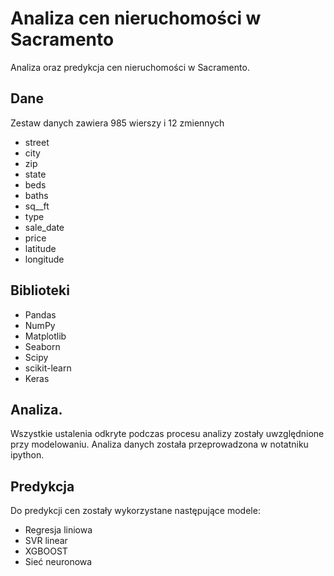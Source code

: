 # Analiza cen nieruchomości w Sacramento

Analiza oraz predykcja cen nieruchomości w Sacramento.

## Dane

Zestaw danych zawiera 985 wierszy i 12 zmiennych

* street
* city 
* zip
* state 
* beds 
* baths 
* sq__ft 
* type 
* sale_date
* price 
* latitude   
* longitude   

## Biblioteki

* Pandas
* NumPy
* Matplotlib
* Seaborn
* Scipy
* scikit-learn
* Keras

## Analiza.

Wszystkie ustalenia odkryte podczas procesu analizy zostały uwzględnione przy modelowaniu. Analiza danych  została przeprowadzona w notatniku ipython.

## Predykcja

Do predykcji cen zostały wykorzystane następujące modele:

* Regresja liniowa
* SVR linear
* XGBOOST
* Sieć neuronowa



